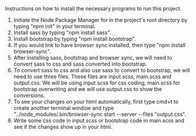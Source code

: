 Instructions on how to install the necessary programs to run this project.
1. Initiate the Node Package Manager for in the project's root directory by typing "npm init" in your terminal.
2. Install sass by typing "npm install sass".
3. Install bootstrap by typing "npm install bootstrap".
4. If you would link to have browser sync installed, then type "npm install browser-sync".
5. After installing sass, bootstrap and browser sync, we will need to convert sass to css and sass converted into bootstrap.
6. To convert sass to css and also use sass to convert to bootstrap, we will need to use three files. These files are input.scss, main.scss and output.css.
We will be using input.scss for css coding, main.scss for bootstrap overwriting and we will use output.css to show the conversions.
9. To see your changes on your html automatically, first type cmd+t to create another terminal window and type "../node_modules/.bin/browser-sync start --server --files "output.css".
10. Write some css code in input.scss or bootstrap code in main.scss and see if the changes show up in your html.
